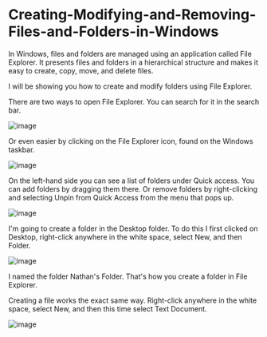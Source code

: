 # Creating-Modifying-and-Removing-Files-and-Folders-in-Windows

In Windows, files and folders are managed using an application called File Explorer. It presents files and folders in a hierarchical structure and makes it easy to create, copy, move, and delete files. 

I will be showing you how to create and modify folders using File Explorer.

There are two ways to open File Explorer. You can search for it in the search bar.

![image](https://github.com/n8som/Creating-Modifying-and-Removing-Files-and-Folders-in-Windows/assets/110139109/0227d0e7-e75d-42bc-98ed-880fd4011a0f)

Or even easier by clicking on the File Explorer icon, found on the Windows taskbar.

![image](https://github.com/n8som/Creating-Modifying-and-Removing-Files-and-Folders-in-Windows/assets/110139109/5a8a7774-b733-4264-a3fd-e83f2f39d858)

On the left-hand side you can see a list of folders under Quick access. You can add folders by dragging them there. Or remove folders by right-clicking and selecting Unpin from Quick Access from the menu that pops up.

![image](https://github.com/n8som/Creating-Modifying-and-Removing-Files-and-Folders-in-Windows/assets/110139109/9d858646-5592-4a2c-8be6-702ffa2c427e)

I'm going to create a folder in the Desktop folder. To do this I first clicked on Desktop, right-click anywhere in the white space, select New, and then Folder.

![image](https://github.com/n8som/Creating-Modifying-and-Removing-Files-and-Folders-in-Windows/assets/110139109/69214ae8-ccc5-4d27-afbe-e2cb3ceae896)

I named the folder Nathan's Folder. That's how you create a folder in File Explorer. 

Creating a file works the exact same way. Right-click anywhere in the white space, select New, and then this time select Text Document.

![image](https://github.com/n8som/Creating-Modifying-and-Removing-Files-and-Folders-in-Windows/assets/110139109/0964e10b-47a4-4147-9213-03742e99b0a1)

